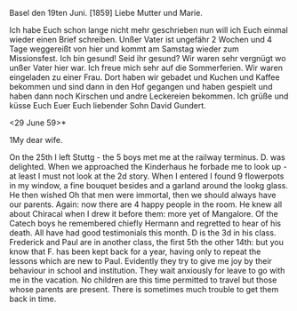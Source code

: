  Basel den 19ten Juni. [1859]
Liebe Mutter und Marie.

Ich habe Euch schon lange nicht mehr geschrieben nun will ich Euch einmal wieder einen Brief schreiben. Unßer Vater ist ungefähr 2 Wochen und 4 Tage weggereißt von hier und kommt am Samstag wieder zum Missionsfest. Ich bin gesund! Seid ihr gesund? Wir waren sehr vergnügt wo unßer Vater hier war. Ich freue mich sehr auf die Sommerferien. Wir waren eingeladen zu einer Frau. Dort haben wir gebadet und Kuchen und Kaffee bekommen und sind dann in den Hof gegangen und haben gespielt und haben dann noch Kirschen und andre Leckereien bekommen. Ich grüße und küsse Euch
 Euer
 Euch liebender Sohn David Gundert.



 <29 June 59>*

1My dear wife.

On the 25th I left Stuttg - the 5 boys met me at the railway terminus. D. was delighted. When we approached the Kinderhaus he forbade me to look up - at least I must not look at the 2d story. When I entered I found 9 flowerpots in my window, a fine bouquet besides and a garland around the lookg glass. He then wished Oh that men were immortal, then we should always have our parents. Again: now there are 4 happy people in the room. He knew all about Chiracal when I drew it before them: more yet of Mangalore. Of the Catech boys he remembered chiefly Hermann and regretted to hear of his death. All have had good testimonials this month. D is the 3d in his class. Frederick and Paul are in another class, the first 5th the other 14th: but you know that F. has been kept back for a year, having only to repeat the lessons which are new to Paul. Evidently they try to give me joy by their behaviour in school and institution. They wait anxiously for leave to go with me in the vacation. No children are this time permitted to travel but those whose parents are present. There is sometimes much trouble to get them back in time.
